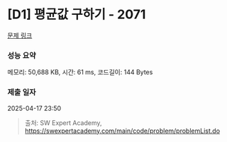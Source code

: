 # [D1] 평균값 구하기 - 2071 

[문제 링크](https://swexpertacademy.com/main/code/problem/problemDetail.do?contestProbId=AV5QRnJqA5cDFAUq) 

### 성능 요약

메모리: 50,688 KB, 시간: 61 ms, 코드길이: 144 Bytes

### 제출 일자

2025-04-17 23:50



> 출처: SW Expert Academy, https://swexpertacademy.com/main/code/problem/problemList.do